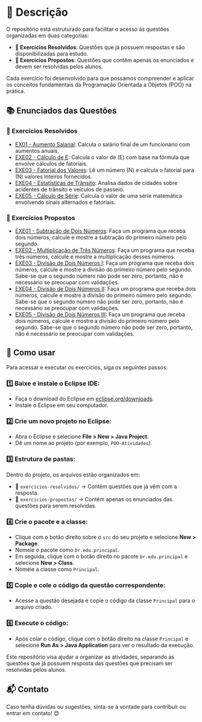 
# 📌 Descrição
O repositório está estruturado para facilitar o acesso às questões organizadas em duas categorias:
- **📖 Exercícios Resolvidos**: Questões que já possuem respostas e são disponibilizadas para estudo.
- **📝 Exercícios Propostos**: Questões que contêm apenas os enunciados e devem ser resolvidas pelos alunos.

Cada exercício foi desenvolvido para que possamos compreender e aplicar os conceitos fundamentais da Programação Orientada a Objetos (POO) na prática.

## 📚 Enunciados das Questões

### 📖 Exercícios Resolvidos
- [EX01 - Aumento Salarial](exercicios-resolvidos/EXE01.java): Calcula o salário final de um funcionário com aumentos anuais.
- [EXE02 - Cálculo de E](exercicios-resolvidos/EXE02.java): Calcula o valor de (E) com base na fórmula que envolve cálculos de fatoriais.
- [EXE03 - Fatorial dos Valores](exercicios-resolvidos/EXE03.java): Lê um número (N) e calcula o fatorial para (N) valores inteiros fornecidos.
- [EXE04 - Estatísticas de Trânsito](exercicios-resolvidos/EXE04.java): Analisa dados de cidades sobre acidentes de trânsito e veículos de passeio.
- [EXE05 - Cálculo de Série](exercicios-resolvidos/EXE05.java): Calcula o valor de uma série matemática envolvendo sinais alternados e fatoriais.

### 📝 Exercícios Propostos
- [EXE01 - Subtração de Dois Números](exercicios-propostos/Q1.java): Faça um programa que receba dois números, calcule e mostre a subtração do primeiro número pelo segundo.
- [EXE02 - Multiplicação de Três Números](exercicios-propostos/Q2.java): Faça um programa que receba três números, calcule e mostre a multiplicação desses números.
- [EXE03 - Divisão de Dois Números I](exercicios-propostos/Q3.java): Faça um programa que receba dois números, calcule e mostre a divisão do primeiro número pelo segundo. Sabe-se que o segundo número não pode ser zero, portanto, não é necessário se preocupar com validações.
- [EXE04 - Divisão de Dois Números II](exercicios-propostos/Q4.java): Faça um programa que receba dois números, calcule e mostre a divisão do primeiro número pelo segundo. Sabe-se que o segundo número não pode ser zero, portanto, não é necessário se preocupar com validações.
- [EXE05 - Divisão de Dois Números III](exercicios-propostos/Q5.java): Faça um programa que receba dois números, calcule e mostre a divisão do primeiro número pelo segundo. Sabe-se que o segundo número não pode ser zero, portanto, não é necessário se preocupar com validações.


## 🚀 Como usar
Para acessar e executar os exercícios, siga os seguintes passos:

### 1️⃣ Baixe e instale o Eclipse IDE:
- Faça o download do Eclipse em [eclipse.org/downloads](https://www.eclipse.org/downloads/).
- Instale o Eclipse em seu computador.

### 2️⃣ Crie um novo projeto no Eclipse:
- Abra o Eclipse e selecione **File > New > Java Project**.
- Dê um nome ao projeto (por exemplo, `POO-Atividades`).

### 3️⃣ Estrutura de pastas:
Dentro do projeto, os arquivos estão organizados em:
- 📂 `exercicios-resolvidos/` → Contém questões que já vêm com a resposta.
- 📂 `exercicios-propostos/` → Contém apenas os enunciados das questões para serem resolvidas.

### 4️⃣ Crie o pacote e a classe:
- Clique com o botão direito sobre o `src` do seu projeto e selecione **New > Package**.
- Nomeie o pacote como `br.edu.principal`.
- Em seguida, clique com o botão direito no pacote `br.edu.principal` e selecione **New > Class**.
- Nomeie a classe como `Principal`.

### 5️⃣ Copie e cole o código da questão correspondente:
- Acesse a questão desejada e copie o código da classe `Principal` para o arquivo criado.

### 6️⃣ Execute o código:
- Após colar o código, clique com o botão direito na classe `Principal` e selecione **Run As > Java Application** para ver o resultado da execução.

Este repositório visa ajudar a organizar as atividades, separando as questões que já possuem resposta das questões que precisam ser resolvidas pelos alunos.

## 📬 Contato
Caso tenha dúvidas ou sugestões, sinta-se à vontade para contribuir ou entrar em contato! 😊

